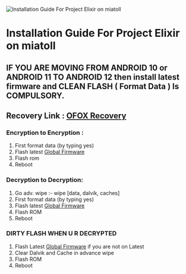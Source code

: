 ![Installation Guide For Project Elixir on miatoll](https://i.imgur.com/Hb3gl9Q.jpg "Installation")

# Installation Guide For Project Elixir on miatoll

## IF YOU ARE MOVING FROM ANDROID 10 or ANDROID 11 TO ANDROID 12 then install latest firmware and CLEAN FLASH ( Format Data ) Is COMPULSORY.

## Recovery Link : [OFOX Recovery](https://orangefox.download/device/miatoll)

### Encryption to Encryption : 
1. First format data (by typing yes)
2. Flash latest [Global Firmware](https://xiaomifirmwareupdater.com/firmware/)
3. Flash rom 
4. Reboot

### Decryption to Decryption: 
1. Go adv. wipe :- wipe [data, dalvik, caches]
2. First format data (by typing yes)
3. Flash latest [Global Firmware](https://xiaomifirmwareupdater.com/firmware/)
4. Flash ROM
5. Reboot

### DIRTY FLASH WHEN U R DECRYPTED 
1. Flash Latest [Global Firmware](https://xiaomifirmwareupdater.com/firmware/) if you are not on Latest 
2. Clear Dalvik and Cache in advance wipe
3. Flash ROM
4. Reboot

